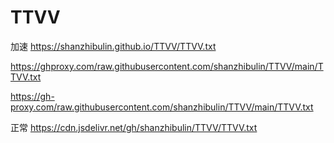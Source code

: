 # TTVV
加速
https://shanzhibulin.github.io/TTVV/TTVV.txt

https://ghproxy.com/raw.githubusercontent.com/shanzhibulin/TTVV/main/TTVV.txt

https://gh-proxy.com/raw.githubusercontent.com/shanzhibulin/TTVV/main/TTVV.txt


正常
https://cdn.jsdelivr.net/gh/shanzhibulin/TTVV/TTVV.txt
